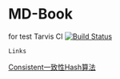 # MD-Book
for test Tarvis CI 
[![Build Status](https://travis-ci.org/rouroulee/MD-TarvisCI-Test.svg?branch=master)](https://travis-ci.org/rouroulee/MD-TarvisCI-Test)


`Links`

[Consistent一致性Hash算法](https://github.com/rouroulee/MD-Book/blob/master/2017-01-02-Consistent%20hashing%20%E4%B8%80%E8%87%B4%E6%80%A7%E7%AE%97%E6%B3%95.md)
